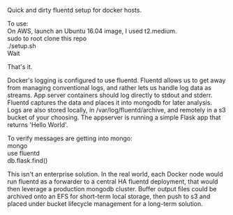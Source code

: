 Quick and dirty fluentd setup for docker hosts.  
  
To use:  
On AWS, launch an Ubuntu 16.04 image, I used t2.medium.  
sudo to root
clone this repo  
./setup.sh  
Wait  
  
That's it.  
  
Docker's logging is configured to use fluentd. Fluentd allows us to get away from managing conventional logs, and rather lets us handle log data as streams. App server containers should log directly to stdout and stderr. Fluentd captures the data and places it into mongodb for later analysis. Logs are also stored locally, in /var/log/fluentd/archive, and remotely in a s3 bucket of your choosing. The appserver is running a simple Flask app that returns 'Hello World'.  
  
To verify messages are getting into mongo:  
mongo  
use fluentd  
db.flask.find()  
  
This isn't an enterprise solution. In the real world, each Docker node would run fluentd as a forwarder to a central HA fluentd deployment, that would then leverage a production mongodb cluster. Buffer output files could be archived onto an EFS for short-term local storage, then push to s3 and placed under bucket lifecycle management for a long-term solution.  
